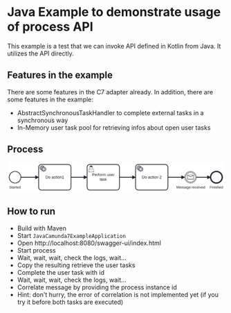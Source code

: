 # Java Example to demonstrate usage of process API

This example is a test that we can invoke API defined in Kotlin from Java. It utilizes the API directly.

## Features in the example

There are some features in the C7 adapter already. In addition, there are some features in the example: 

- AbstractSynchronousTaskHandler to complete external tasks in a synchronous way
- In-Memory user task pool for retrieving infos about open user tasks

## Process

![Service Task Process](src/main/resources/service-tasks.png)


## How to run

- Build with Maven
- Start `JavaCamunda7ExampleApplication`
- Open http://localhost:8080/swagger-ui/index.html
- Start process
- Wait, wait, wait, check the logs, wait...
- Copy the resulting retrieve the user tasks
- Complete the user task with id
- Wait, wait, wait, check the logs, wait...
- Correlate message by providing the process instance id
- Hint: don't hurry, the error of correlation is not implemented yet (if you try it before both tasks are executed)
